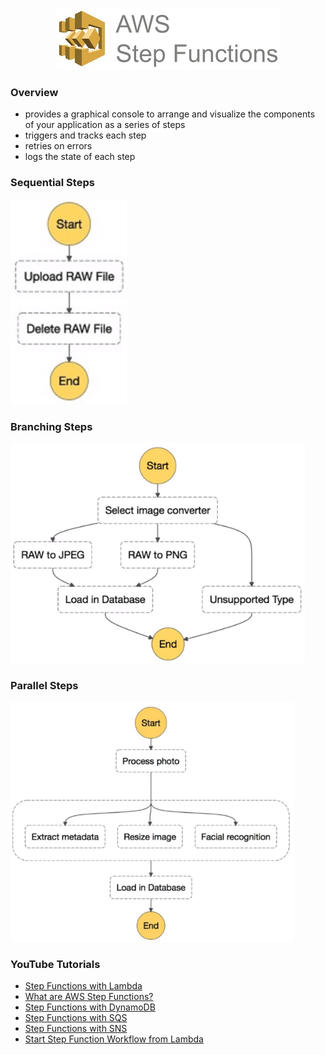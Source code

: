 <p align="center">
    <img src="images/step-functions_logo.png">
</p>

### Overview

- provides a graphical console to arrange and visualize the components of your application as a series of steps
- triggers and tracks each step
- retries on errors
- logs the state of each step

### Sequential Steps

![Sequential Steps](./images/sequential_steps.png)

### Branching Steps

![Branching Steps](./images/branching_steps.png)

### Parallel Steps

![Parallel Steps](./images/parallel_steps.png)

### YouTube Tutorials

- [Step Functions with Lambda](https://www.youtube.com/watch?v=s0XFX3WHg0w)
- [What are AWS Step Functions?](https://www.youtube.com/watch?v=zCIpWFYDJ8s)
- [Step Functions with DynamoDB](https://www.youtube.com/watch?v=9aE9Yjna8J0)
- [Step Functions with SQS](https://www.youtube.com/watch?v=tPYa1r_cZ2E)
- [Step Functions with SNS](https://www.youtube.com/watch?v=cuUhaBFAus4)
- [Start Step Function Workflow from Lambda](https://www.youtube.com/watch?v=kpuqc_7DQZA)
